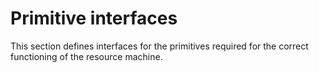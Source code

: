 # Primitive interfaces

This section defines interfaces for the primitives required for the correct functioning of the resource machine. 